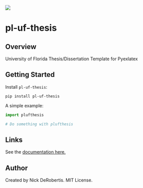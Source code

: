 
[![](https://codecov.io/gh/nickderobertis/pl-uf-thesis/branch/master/graph/badge.svg)](https://codecov.io/gh/nickderobertis/pl-uf-thesis)

#  pl-uf-thesis

## Overview

University of Florida Thesis/Dissertation Template for Pyexlatex

## Getting Started

Install `pl-uf-thesis`:

```
pip install pl-uf-thesis
```

A simple example:

```python
import plufthesis

# Do something with plufthesis
```

## Links

See the
[documentation here.](
https://nickderobertis.github.io/pl-uf-thesis/
)

## Author

Created by Nick DeRobertis. MIT License.